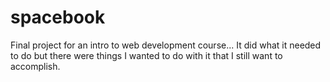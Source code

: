 # spacebook
 Final project for an intro to web development course... It did what it needed to do but there were things I wanted to do with it that I still want to accomplish.
